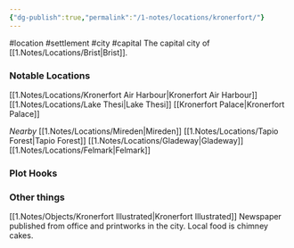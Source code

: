 ```yaml
---
{"dg-publish":true,"permalink":"/1-notes/locations/kronerfort/"}
---
```


#location #settlement #city #capital
The capital city of [[1.Notes/Locations/Brist\|Brist]].
### Notable Locations 
[[1.Notes/Locations/Kronerfort Air Harbour\|Kronerfort Air Harbour]]
[[1.Notes/Locations/Lake Thesi\|Lake Thesi]]
[[Kronerfort Palace\|Kronerfort Palace]]

*Nearby*
[[1.Notes/Locations/Mireden\|Mireden]]
[[1.Notes/Locations/Tapio Forest\|Tapio Forest]]
[[1.Notes/Locations/Gladeway\|Gladeway]]
[[1.Notes/Locations/Felmark\|Felmark]]

### Plot Hooks


### Other things
[[1.Notes/Objects/Kronerfort Illustrated\|Kronerfort Illustrated]] Newspaper published from office and printworks in the city.
Local food is chimney cakes.